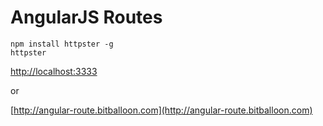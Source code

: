 # AngularJS Routes

```
npm install httpster -g
httpster
```

[http://localhost:3333](http://localhost:3333)

or

[http://angular-route.bitballoon.com](http://angular-route.bitballoon.com)